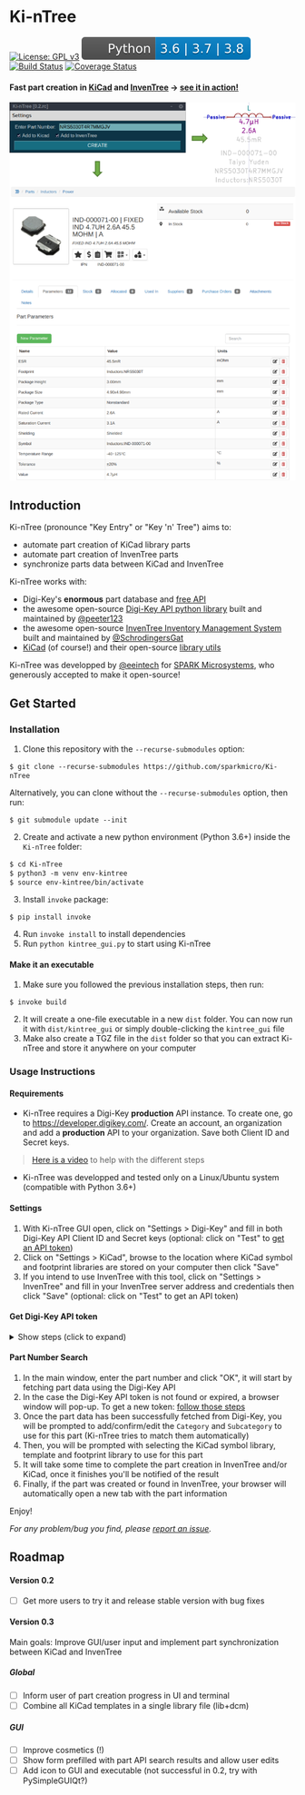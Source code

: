 # Ki-nTree
[![License: GPL v3](https://img.shields.io/badge/License-GPLv3-blue.svg)](https://www.gnu.org/licenses/gpl-3.0)
![Python Versions](images/python_versions.svg)
[![Build Status](https://travis-ci.org/sparkmicro/Ki-nTree.svg?branch=master)](https://travis-ci.org/sparkmicro/Ki-nTree)
[![Coverage Status](https://coveralls.io/repos/github/sparkmicro/Ki-nTree/badge.svg?branch=master)](https://coveralls.io/github/sparkmicro/Ki-nTree?branch=master)
#### Fast part creation in [KiCad](https://kicad-pcb.org/) and [InvenTree](https://github.com/inventree/inventree) -> [see it in action!](https://youtu.be/NSMfCCD0uVw)
<img src="images/doc/kintree_example.png"  width="auto" height="auto">

## Introduction
Ki-nTree (pronounce "Key Entry" or "Key 'n' Tree") aims to:
* automate part creation of KiCad library parts
* automate part creation of InvenTree parts
* synchronize parts data between KiCad and InvenTree

Ki-nTree works with:
- Digi-Key's **enormous** part database and [free API](https://developer.digikey.com/)
- the awesome open-source [Digi-Key API python library](https://github.com/peeter123/digikey-api) built and maintained by [@peeter123](https://github.com/peeter123)
- the awesome open-source [InvenTree Inventory Management System](https://github.com/inventree/inventree) built and maintained by [@SchrodingersGat](https://github.com/SchrodingersGat)
- [KiCad](https://kicad-pcb.org/) (of course!) and their open-source [library utils](https://github.com/KiCad/kicad-library-utils)

Ki-nTree was developped by [@eeintech](https://github.com/eeintech) for [SPARK Microsystems](https://www.sparkmicro.com/), who generously accepted to make it open-source!

## Get Started
### Installation
1. Clone this repository with the `--recurse-submodules` option:
```
$ git clone --recurse-submodules https://github.com/sparkmicro/Ki-nTree
```
Alternatively, you can clone without the `--recurse-submodules` option, then run:
```
$ git submodule update --init
```
2. Create and activate a new python environment (Python 3.6+) inside the `Ki-nTree` folder:
```
$ cd Ki-nTree
$ python3 -m venv env-kintree
$ source env-kintree/bin/activate
```
3. Install `invoke` package:
```
$ pip install invoke
```
4. Run `invoke install` to install dependencies
5. Run `python kintree_gui.py` to start using Ki-nTree

#### Make it an executable
1. Make sure you followed the previous installation steps, then run:
```
$ invoke build
```
2. It will create a one-file executable in a new `dist` folder. You can now run it with `dist/kintree_gui` or simply double-clicking the `kintree_gui` file
3. Make also create a TGZ file in the `dist` folder so that you can extract Ki-nTree and store it anywhere on your computer

### Usage Instructions
#### Requirements
* Ki-nTree requires a Digi-Key **production** API instance. To create one, go to https://developer.digikey.com/. Create an account, an organization and add a **production** API to your organization. Save both Client ID and Secret keys.
> [Here is a video](https://youtu.be/OI1EGEc0Ju0) to help with the different steps
* Ki-nTree was developped and tested only on a Linux/Ubuntu system (compatible with Python 3.6+)

#### Settings
1. With Ki-nTree GUI open, click on "Settings > Digi-Key" and fill in both Digi-Key API Client ID and Secret keys (optional: click on "Test" to [get an API token](#get-digi-key-api-token))
2. Click on "Settings > KiCad", browse to the location where KiCad symbol and footprint libraries are stored on your computer then click "Save"
3. If you intend to use InvenTree with this tool, click on "Settings > InvenTree" and fill in your InvenTree server address and credentials then click "Save" (optional: click on "Test" to get an API token)

#### Get Digi-Key API token
<details>
<summary>Show steps (click to expand)</summary>
<p>

Enter your Digi-Key developper account credentials then login. The following page will appear (`user@email.com` will show your email address):

<img src="images/doc/digikey_api_approval_request.png" width="800" height="auto">

Click on "Allow", another page will open.  
Click on the "Advanced" button, then click on "Proceed to localhost (unsafe)" at the bottom of the page:

<img src="images/doc/digikey_api_approval_request2.png"  width="800" height="auto">

Lastly, a new page will open with a "You may now close this window." message, proceed to get the token.

</p>
</details>

#### Part Number Search
1. In the main window, enter the part number and click "OK", it will start by fetching part data using the Digi-Key API
2. In the case the Digi-Key API token is not found or expired, a browser window will pop-up. To get a new token: [follow those steps](#get-digi-key-api-token)
3. Once the part data has been successfully fetched from Digi-Key, you will be prompted to add/confirm/edit the `Category` and `Subcategory` to use for this part (Ki-nTree tries to match them automatically)  
4. Then, you will be prompted with selecting the KiCad symbol library, template and footprint library to use for this part  
5. It will take some time to complete the part creation in InvenTree and/or KiCad, once it finishes you'll be notified of the result  
6. Finally, if the part was created or found in InvenTree, your browser will automatically open a new tab with the part information

Enjoy!

*For any problem/bug you find, please [report an issue](https://github.com/sparkmicro/Ki-nTree/issues).*

## Roadmap
#### Version 0.2
- [ ] Get more users to try it and release stable version with bug fixes

#### Version 0.3
Main goals: Improve GUI/user input and implement part synchronization between KiCad and InvenTree

##### Global
- [ ] Inform user of part creation progress in UI and terminal
- [ ] Combine all KiCad templates in a single library file (lib+dcm)

##### GUI
- [ ] Improve cosmetics (!)
- [ ] Show form prefilled with part API search results and allow user edits
- [ ] Add icon to GUI and executable (not successful in 0.2, try with PySimpleGUIQt?)
